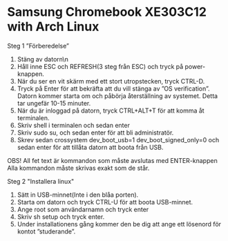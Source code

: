 Samsung Chromebook XE303C12 with Arch Linux
==========
Steg 1 ”Förberedelse”
1.	Stäng av datorn\n
2.	Håll inne ESC och REFRESH(3 steg från ESC) och tryck på power-knappen.
3.	När  du ser en vit skärm med ett stort utropstecken, tryck CTRL-D.
4.	Tryck på Enter för att bekräfta att du vill stänga av ”OS verification”. Datorn kommer starta om och påbörja                återställning av systemet. Detta tar ungefär 10-15 minuter.
5.	När du är inloggad på datorn, tryck CTRL+ALT+T för att komma åt terminalen.
6.	Skriv shell i terminalen och sedan enter 
7.	Skriv sudo su, och sedan enter för att bli administratör.
8.	Skrev sedan crossystem dev_boot_usb=1 dev_boot_signed_only=0 och sedan enter för att tillåta datorn att boota från USB.


OBS! All fet text är kommandon som måste avslutas med ENTER-knappen
           Alla kommandon måste skrivas exakt som de står. 

Steg 2 "Installera linux" 
1.	Sätt in USB-minnet(Inte i den blåa porten).
2.	Starta om datorn och tryck CTRL-U för att boota USB-minnet.
3.	Ange root som användarnamn och tryck enter
4.	Skriv sh setup och tryck enter.
5.	Under installationens gång kommer den be dig att ange ett lösenord för kontot ”studerande”. 
